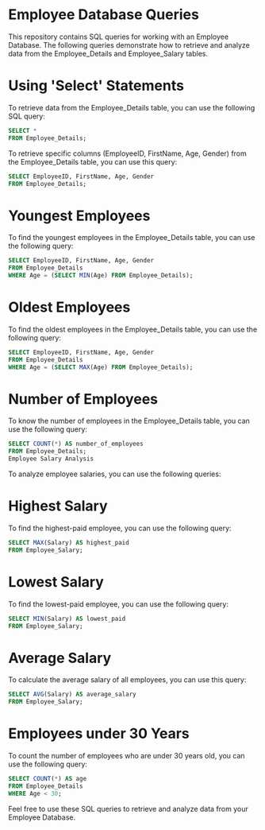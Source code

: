 # Employee Database Queries
This repository contains SQL queries for working with an Employee Database. The following queries demonstrate how to retrieve and analyze data from the Employee_Details and Employee_Salary tables.

# Using 'Select' Statements
To retrieve data from the Employee_Details table, you can use the following SQL query:

```sql
SELECT *
FROM Employee_Details;
```

To retrieve specific columns (EmployeeID, FirstName, Age, Gender) from the Employee_Details table, you can use this query:

```sql
SELECT EmployeeID, FirstName, Age, Gender
FROM Employee_Details;
```

# Youngest Employees
To find the youngest employees in the Employee_Details table, you can use the following query:

```sql
SELECT EmployeeID, FirstName, Age, Gender
FROM Employee_Details
WHERE Age = (SELECT MIN(Age) FROM Employee_Details);
```

# Oldest Employees
To find the oldest employees in the Employee_Details table, you can use the following query:

```sql
SELECT EmployeeID, FirstName, Age, Gender
FROM Employee_Details
WHERE Age = (SELECT MAX(Age) FROM Employee_Details);
```

# Number of Employees
To know the number of employees in the Employee_Details table, you can use the following query:

```sql
SELECT COUNT(*) AS number_of_employees
FROM Employee_Details;
Employee Salary Analysis
```

To analyze employee salaries, you can use the following queries:

# Highest Salary
To find the highest-paid employee, you can use the following query:

```sql
SELECT MAX(Salary) AS highest_paid
FROM Employee_Salary;
```

# Lowest Salary
To find the lowest-paid employee, you can use the following query:

```sql
SELECT MIN(Salary) AS lowest_paid
FROM Employee_Salary;
```
# Average Salary
To calculate the average salary of all employees, you can use this query:

```sql
SELECT AVG(Salary) AS average_salary
FROM Employee_Salary;
```

# Employees under 30 Years
To count the number of employees who are under 30 years old, you can use the following query:

```sql
SELECT COUNT(*) AS age
FROM Employee_Details
WHERE Age < 30;
```

Feel free to use these SQL queries to retrieve and analyze data from your Employee Database.
